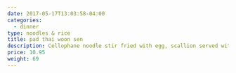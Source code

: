 ```yaml
---
date: 2017-05-17T13:03:58-04:00
categories:
  - dinner
type: noodles & rice
title: pad thai woon sen
description: Cellophane noodle stir fried with egg, scallion served with bean sprout. Choice of Chicken, Beef or Pork
price: 10.95
weight: 69
---
```

